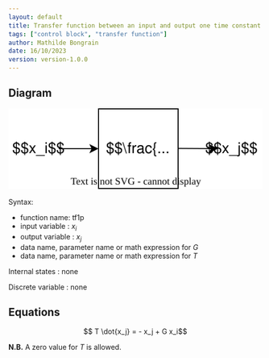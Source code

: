 ```yaml
---
layout: default
title: Transfer function between an input and output one time constant
tags: ["control block", "transfer function"]
author: Mathilde Bongrain
date: 16/10/2023
version: version-1.0.0
---
```


## Diagram

![transfer function diagram](transferFunction.svg)

Syntax:  

- function name: tf1p
- input variable : $x_i$
- output variable : $x_j$
- data name, parameter name or math expression for $G$
- data name, parameter name or math expression for $T$

Internal states : none

Discrete variable : none

## Equations

$$ T \dot{x_j} = - x_j + G x_i$$

**N.B.** A zero value for $T$ is allowed.
